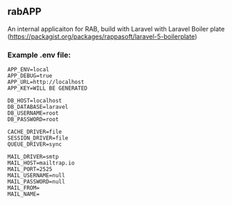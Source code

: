 ## rabAPP

An internal applicaiton for RAB, build with Laravel with Laravel Boiler plate (https://packagist.org/packages/rappasoft/laravel-5-boilerplate)

### Example .env file:

    APP_ENV=local
    APP_DEBUG=true
    APP_URL=http://localhost
    APP_KEY=WILL BE GENERATED

    DB_HOST=localhost
    DB_DATABASE=laravel
    DB_USERNAME=root
    DB_PASSWORD=root

    CACHE_DRIVER=file
    SESSION_DRIVER=file
    QUEUE_DRIVER=sync

    MAIL_DRIVER=smtp
    MAIL_HOST=mailtrap.io
    MAIL_PORT=2525
    MAIL_USERNAME=null
    MAIL_PASSWORD=null
    MAIL_FROM=
    MAIL_NAME=
